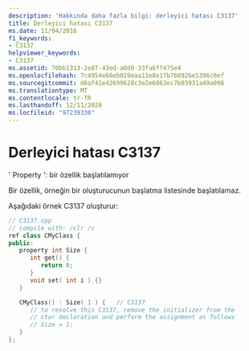 ```yaml
---
description: 'Hakkında daha fazla bilgi: derleyici hatası C3137'
title: Derleyici hatası C3137
ms.date: 11/04/2016
f1_keywords:
- C3137
helpviewer_keywords:
- C3137
ms.assetid: 70bb1313-2e87-43ed-a0d8-33fa6ff475e4
ms.openlocfilehash: 7c4954e66eb019eaa11e8e17b760926e5396c0ef
ms.sourcegitcommit: d6af41e42699628c3e2e6063ec7b03931a49a098
ms.translationtype: MT
ms.contentlocale: tr-TR
ms.lasthandoff: 12/11/2020
ms.locfileid: "97239330"
---
```

# <a name="compiler-error-c3137"></a>Derleyici hatası C3137

' Property ': bir özellik başlatılamıyor

Bir özellik, örneğin bir oluşturucunun başlatma listesinde başlatılamaz.

Aşağıdaki örnek C3137 oluşturur:

```cpp
// C3137.cpp
// compile with: /clr /c
ref class CMyClass {
public:
   property int Size {
      int get() {
         return 0;
      }
      void set( int i ) {}
   }

   CMyClass() : Size( 1 ) {   // C3137
      // to resolve this C3137, remove the initializer from the
      // ctor declaration and perform the assignment as follows
      // Size = 1;
   }
};
```
